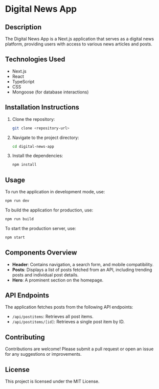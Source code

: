 # Digital News App

## Description
The Digital News App is a Next.js application that serves as a digital news platform, providing users with access to various news articles and posts.

## Technologies Used
- Next.js
- React
- TypeScript
- CSS
- Mongoose (for database interactions)

## Installation Instructions
1. Clone the repository:
   ```bash
   git clone <repository-url>
   ```
2. Navigate to the project directory:
   ```bash
   cd digital-news-app
   ```
3. Install the dependencies:
   ```bash
   npm install
   ```

## Usage
To run the application in development mode, use:
```bash
npm run dev
```
To build the application for production, use:
```bash
npm run build
```
To start the production server, use:
```bash
npm start
```

## Components Overview
- **Header**: Contains navigation, a search form, and mobile compatibility.
- **Posts**: Displays a list of posts fetched from an API, including trending posts and individual post details.
- **Hero**: A prominent section on the homepage.

## API Endpoints
The application fetches posts from the following API endpoints:
- `/api/postitems`: Retrieves all post items.
- `/api/postitems/[id]`: Retrieves a single post item by ID.

## Contributing
Contributions are welcome! Please submit a pull request or open an issue for any suggestions or improvements.

## License
This project is licensed under the MIT License.
